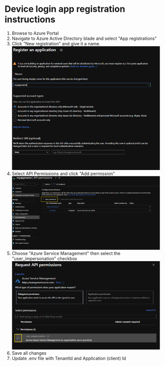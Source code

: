 # Device login app registration instructions

1. Browse to Azure Portal
1. Navigate to Azure Active Directory blade and select "App registrations"
1. Click "New registration" and give it a name. <br/> ![New App registration form](./img/appregistrationform.png)
1. Select API Permissions and click "Add permission" <br/> ![API Permissions](./img/addpermission-1.png)
1. Choose "Azure Service Management" then select the "user_impersonation" checkbox <br/> ![Azure Service Management Permission](./img/addpermissions-2.png)
1. Save all changes
1. Update .env file with TenantId and Application (client) Id

